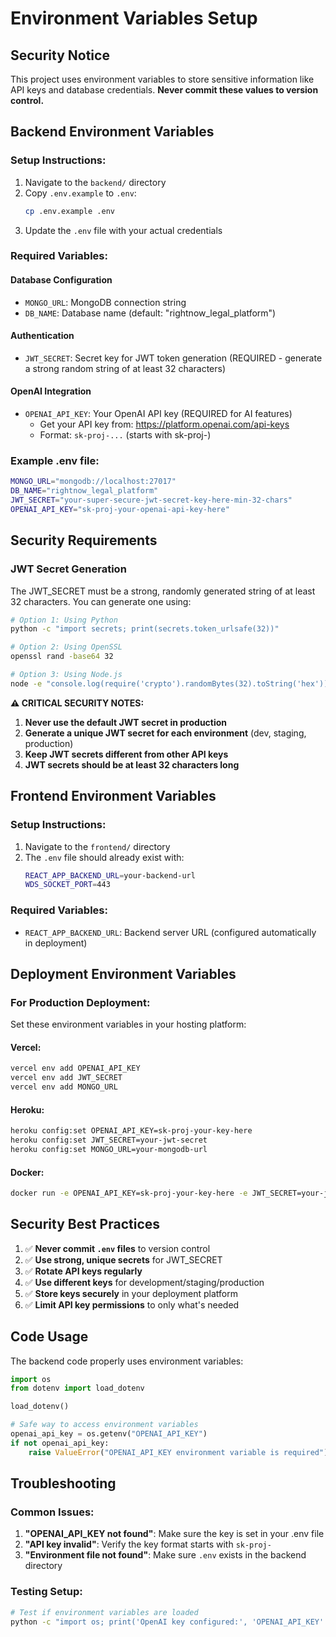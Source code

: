 # Environment Variables Setup

## Security Notice
This project uses environment variables to store sensitive information like API keys and database credentials. **Never commit these values to version control.**

## Backend Environment Variables

### Setup Instructions:
1. Navigate to the `backend/` directory
2. Copy `.env.example` to `.env`:
   ```bash
   cp .env.example .env
   ```
3. Update the `.env` file with your actual credentials

### Required Variables:

#### Database Configuration
- `MONGO_URL`: MongoDB connection string
- `DB_NAME`: Database name (default: "rightnow_legal_platform")

#### Authentication
- `JWT_SECRET`: Secret key for JWT token generation (REQUIRED - generate a strong random string of at least 32 characters)

#### OpenAI Integration
- `OPENAI_API_KEY`: Your OpenAI API key (REQUIRED for AI features)
  - Get your API key from: https://platform.openai.com/api-keys
  - Format: `sk-proj-...` (starts with sk-proj-)

### Example .env file:
```bash
MONGO_URL="mongodb://localhost:27017"
DB_NAME="rightnow_legal_platform"
JWT_SECRET="your-super-secure-jwt-secret-key-here-min-32-chars"
OPENAI_API_KEY="sk-proj-your-openai-api-key-here"
```

## Security Requirements

### JWT Secret Generation
The JWT_SECRET must be a strong, randomly generated string of at least 32 characters. You can generate one using:

```bash
# Option 1: Using Python
python -c "import secrets; print(secrets.token_urlsafe(32))"

# Option 2: Using OpenSSL
openssl rand -base64 32

# Option 3: Using Node.js
node -e "console.log(require('crypto').randomBytes(32).toString('hex'))"
```

**⚠️ CRITICAL SECURITY NOTES:**
1. **Never use the default JWT secret in production**
2. **Generate a unique JWT secret for each environment** (dev, staging, production)
3. **Keep JWT secrets different from other API keys**
4. **JWT secrets should be at least 32 characters long**

## Frontend Environment Variables

### Setup Instructions:
1. Navigate to the `frontend/` directory
2. The `.env` file should already exist with:
   ```bash
   REACT_APP_BACKEND_URL=your-backend-url
   WDS_SOCKET_PORT=443
   ```

### Required Variables:
- `REACT_APP_BACKEND_URL`: Backend server URL (configured automatically in deployment)

## Deployment Environment Variables

### For Production Deployment:
Set these environment variables in your hosting platform:

#### Vercel:
```bash
vercel env add OPENAI_API_KEY
vercel env add JWT_SECRET
vercel env add MONGO_URL
```

#### Heroku:
```bash
heroku config:set OPENAI_API_KEY=sk-proj-your-key-here
heroku config:set JWT_SECRET=your-jwt-secret
heroku config:set MONGO_URL=your-mongodb-url
```

#### Docker:
```bash
docker run -e OPENAI_API_KEY=sk-proj-your-key-here -e JWT_SECRET=your-jwt-secret ...
```

## Security Best Practices

1. ✅ **Never commit `.env` files** to version control
2. ✅ **Use strong, unique secrets** for JWT_SECRET
3. ✅ **Rotate API keys regularly**
4. ✅ **Use different keys** for development/staging/production
5. ✅ **Store keys securely** in your deployment platform
6. ✅ **Limit API key permissions** to only what's needed

## Code Usage

The backend code properly uses environment variables:

```python
import os
from dotenv import load_dotenv

load_dotenv()

# Safe way to access environment variables
openai_api_key = os.getenv("OPENAI_API_KEY")
if not openai_api_key:
    raise ValueError("OPENAI_API_KEY environment variable is required")
```

## Troubleshooting

### Common Issues:
1. **"OPENAI_API_KEY not found"**: Make sure the key is set in your .env file
2. **"API key invalid"**: Verify the key format starts with `sk-proj-`
3. **"Environment file not found"**: Make sure `.env` exists in the backend directory

### Testing Setup:
```bash
# Test if environment variables are loaded
python -c "import os; print('OpenAI key configured:', 'OPENAI_API_KEY' in os.environ)"
```